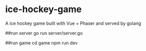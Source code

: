 # ice-hockey-game
A ice hockey game built with Vue + Phaser and served by golang

##run server
    go run server/server.go

##run game
    cd game
    npm run dev

    